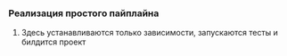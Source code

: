 ### Реализация простого пайплайна

1. Здесь устанавливаются только зависимости, запускаются тесты и билдится проект

